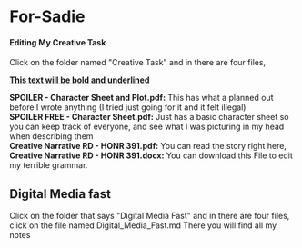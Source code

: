 # For-Sadie

#### Editing My Creative Task 
Click on the folder named "Creative Task" and in there are four files, <br>


<b><u>This text will be bold and underlined</u></b>


<b u>SPOILER - Character Sheet and Plot.pdf:</b>  This has what a planned out before I wrote anything (I tried just going for it and it felt illegal) <br>
<b u>SPOILER FREE - Character Sheet.pdf:</b>  Just has a basic character sheet so you can keep track of everyone, and see what I was picturing in my head when describing them <br>
<b u>Creative Narrative RD - HONR 391.pdf:</b>  You can read the story right here, <br>
<b u>Creative Narrative RD - HONR 391.docx:</b>  You can download this File to edit my terrible grammar. 


## Digital Media fast 
Click on the folder that says "Digital Media Fast" and in there are four files, click on the file named Digital_Media_Fast.md
There you will find all my notes 

